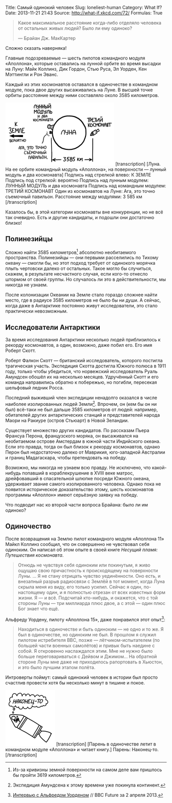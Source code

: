 Title: Самый одинокий человек
Slug: loneliest-human
Category: What If?
Date: 2013-11-21 21:43
Source: http://what-if.xkcd.com/72/
Formulas: True

> Какое максимальное расстояние когда-либо отделяло человека от остальных живых людей? Было ли ему одиноко?
>
> — Брайан Дж. МакКартер

Сложно сказать наверняка!

Главные подозреваемые — шесть пилотов командного модуля «Аполлона», которые оставались на лунной орбите во время высадки на Луну: Майк Коллинз, Дик Гордон, Стью Руса, Эл Уорден, Кен Мэттингли и Рон Эванс.

Каждый из этих космонавтов оставался в одиночестве в командном модуле, пока двое других высаживались на Луне. В высшей точке орбиты расстояние между ними составляло около 3585 километров.

![С другой стороны, человечество никогда не бывало дальше от этих болванов в скафандрах](/uploads/072-loneliest-human/lonely_apollo_ru_1.png)
[transcription]
[Луна. На ее орбите командный модуль «Аполлона», на поверхности — лунный модуль и два космонавта]
Подпись над стрелкой влево: К ЗЕМЛЕ
Подпись под стрелкой: вероятно
Подпись над лунным модулем: ЛУННЫЙ МОДУЛЬ и два космонавта
Подпись над командным модулем: ТРЕТИЙ КОСМОНАВТ
Один из космонавтов на Луне: Ага, это точно съемочный павильон. 
Расстояние между модулями: 3 585 км
[/transcription]

Казалось бы, в этой категории космонавты вне конкуренции, но не всё так очевидно. Есть и другие кандидаты, и подошли они достаточно близко!

## Полинезийцы

Сложно найти 3585 километров[^1] абсолютно необитаемого пространства. Полинезийцы — они первыми расселились по Тихому океану — смогли бы, но этот подход требует от одинокого морячка плыть чертовски далеко от остальных. Такое могло бы случиться, скажем, в результате несчастного случая, если кого-то отнесло штормом от своей группы. Но случалось ли это в действительности, мы никогда не узнаем.

После колонизации Океании на Земле стало гораздо сложнее найти место, где в радиусе 3585 километров не было бы ни души. А сейчас, когда даже в Антарктике постоянно живут исследователи, это стало практически невозможным.

## Исследователи Антарктики

За время исследования Антарктики несколько людей приблизилось к рекорду космонавтов, а один, возможно, даже побил его. Его имя Роберт Скотт.

Роберт Фалкон Скотт — британский исследователь, которого постигла трагическая участь. Экспедиция Скотта достигла Южного полюса в 1911 году, только чтобы убедиться, что норвежский исследователь Руаль Амундсен обошёл их на несколько месяцев. Удручённый Скотт и его команда направились обратно к побережью, но погибли, пересекая шельфовый ледник Росса.

Последний выживший член экспедиции ненадолго оказался в числе наиболее изолированных людей Земли[^2]. Впрочем, он (кем бы он ни был) всё-таки не был дальше 3585 километров от людей: например, обитателей других антарктических станций и представителей народа Маори на Ракиуре (остров Стьюарт) в Новой Зеландии.

Существует множество других кандидатов. По рассказам Пьера Франсуа Перона, французского моряка, он высаживался на необитаемом острове Амстердам в южной части Индийского океана. Если это правда, тогда он был близок к рекорду космонавтов, однако Перон был недостаточно далеко от Маврикия, юго-западной Австралии и границ Мадагаскара, чтобы претендовать на победу.

Возможно, мы никогда не узнаем всю правду. Не исключено, что какой-нибудь попавший в кораблекрушение в XVIII веке матрос, дрейфовавший в спасательной шлюпке посреди Южного океана, удерживает звание самого изолированного человека. Однако пока не появится историческое доказательство этому, шесть космонавтов программы «Аполлон» имеют серьёзную заявку на победу.

Что подводит нас ко второй части вопроса Брайана: было ли им одиноко?

## Одиночество

После возвращения на Землю пилот командного модуля «Аполлона 11» Майкл Коллинз сообщил, что он совершенно не чувствовал себя одиноким. Он написал об этом опыте в своей книге _Несущий пламя: Путешествия космонавта_.

> Отнюдь не чувствуя себя одиноким или покинутым, я живо ощущаю свою причастность к происходящему на поверхности Луны. … Я не стану отрицать чувство уединённости. Оно есть, и внезапный разрыв радиосвязи с Землёй в тот момент, когда Луна скрыла меня из виду, его только усилил.
> Сейчас я один, по-настоящему один, и я полностью отрезан от всех известных форм жизни. Я — и всё. Подсчитай кто-нибудь, и окажется, что с той стороны Луны — три миллиарда плюс двое, а с этой — один плюс Бог знает что ещё.

Альфреду Уордену, пилоту «Аполлона 15», даже понравился этот опыт[^3]:

> Находиться в одиночестве и быть одиноким — не одно и то же. Я был в одиночестве, но одиноким не был. В прошлом я служил пилотом истребителя ВВС, позже — лётчиком-испытателем (по большей части военных самолётов) и привык быть наедине с собой. Я откровенно наслаждался этим. Мне не нужно было больше переговариваться с Дейвом и Джимом… На обратной стороне Луны мне даже не приходилось рапортовать в Хьюстон, и это было лучшим этапом полёта.

Интроверты поймут: самый одинокий человек в истории был просто счастлив провести хотя бы несколько минут в тишине и покое.

![](/uploads/072-loneliest-human/lonely_finally_ru_1.png)
[transcription]
[Парень в одиночестве летит в командном модуле «Аполлона» и читает книгу.]
Парень: Наконец-то.
[/transcription]

[^1]: Из-за кривизны земной поверхности на самом деле вам пришлось бы пройти 3619 километров.
[^2]: Экспедиция Амундсена к этому времени уже покинула континент.
[^3]: [Интервью с Альфредом Уорденом](http://www.bbc.com/future/story/20130401-the-loneliest-human-being/1) // BBC Future за 2 апреля 2013.
